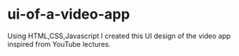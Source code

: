 # ui-of-a-video-app
Using HTML,CSS,Javascript I created this UI design of the video app inspired from YouTube lectures.
